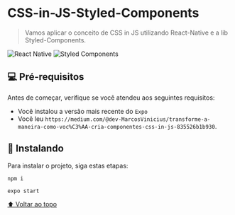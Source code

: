 # CSS-in-JS-Styled-Components

> Vamos aplicar o conceito de CSS in JS utilizando React-Native e a lib Styled-Components.

![React Native](https://img.shields.io/badge/react_native-%2320232a.svg?style=for-the-badge&logo=react&logoColor=%2361DAFB)
![Styled Components](https://img.shields.io/badge/styled--components-DB7093?style=for-the-badge&logo=styled-components&logoColor=white)

## 💻 Pré-requisitos

Antes de começar, verifique se você atendeu aos seguintes requisitos:
* Você instalou a versão mais recente do `Expo`
* Você leu `https://medium.com/@dev-MarcosVinicius/transforme-a-maneira-como-voc%C3%AA-cria-componentes-css-in-js-835526b1b930`.

## 🚀 Instalando

Para instalar o projeto, siga estas etapas:

```
npm i
```
```
expo start
```

[⬆ Voltar ao topo](#CSS-in-JS-Styled-Components)<br>